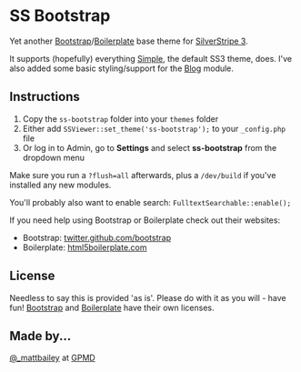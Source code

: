 # SS Bootstrap

Yet another [Bootstrap](//twitter.github.com/bootstrap/)/[Boilerplate](//html5boilerplate.com/) base theme for [SilverStripe 3](//www.silverstripe.org/).

It supports (hopefully) everything [Simple](//github.com/silverstripe-themes/silverstripe-simple), the default SS3 theme, does. I've also added some basic styling/support for the [Blog](//github.com/silverstripe/silverstripe-blog) module.

## Instructions
1. Copy the `ss-bootstrap` folder into your `themes` folder
2. Either add `SSViewer::set_theme('ss-bootstrap');` to your `_config.php` file
3. Or log in to Admin, go to **Settings** and select **ss-bootstrap** from the dropdown menu

Make sure you run a `?flush=all` afterwards, plus a `/dev/build` if you've installed any new modules.

You'll probably also want to enable search: `FulltextSearchable::enable();`

If you need help using Bootstrap or Boilerplate check out their websites:

* Bootstrap: [twitter.github.com/bootstrap](//twitter.github.com/bootstrap/)
* Boilerplate: [html5boilerplate.com](//html5boilerplate.com/)

## License
Needless to say this is provided 'as is'. Please do with it as you will - have fun! [Bootstrap](https://github.com/twitter/bootstrap/blob/master/LICENSE) and [Boilerplate](https://github.com/h5bp/html5-boilerplate/blob/master/LICENSE.md) have their own licenses.

## Made by...
[@_mattbailey](//twitter.com/_mattbailey) at [GPMD](//www.gpmd.co.uk/)
